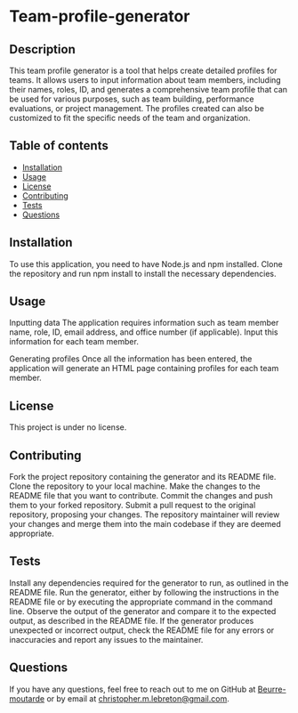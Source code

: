 # Team-profile-generator

## Description

This team profile generator is a tool that helps create detailed profiles for teams. It allows users to input information about team members, including their names, roles, ID, and generates a comprehensive team profile that can be used for various purposes, such as team building, performance evaluations, or project management. The profiles created can also be customized to fit the specific needs of the team and organization.

## Table of contents

- [Installation](#installation)
- [Usage](#usage)
- [License](#license)
- [Contributing](#contributing)
- [Tests](#tests)
- [Questions](#questions)

## Installation

To use this application, you need to have Node.js and npm installed. Clone the repository and run npm install to install the necessary dependencies.
        
## Usage

Inputting data
The application requires information such as team member name, role, ID, email address, and office number (if applicable). Input this information for each team member.

Generating profiles
Once all the information has been entered, the application will generate an HTML page containing profiles for each team member.



## License

This project is under no license.
        
## Contributing

Fork the project repository containing the generator and its README file.
Clone the repository to your local machine.
Make the changes to the README file that you want to contribute.
Commit the changes and push them to your forked repository.
Submit a pull request to the original repository, proposing your changes.
The repository maintainer will review your changes and merge them into the main codebase if they are deemed appropriate.
        
## Tests

Install any dependencies required for the generator to run, as outlined in the README file.
Run the generator, either by following the instructions in the README file or by executing the appropriate command in the command line.
Observe the output of the generator and compare it to the expected output, as described in the README file.
If the generator produces unexpected or incorrect output, check the README file for any errors or inaccuracies and report any issues to the maintainer.
        
## Questions

If you have any questions, feel free to reach out to me on GitHub at [Beurre-moutarde](https://github.com/Beurre-moutarde) or by email at christopher.m.lebreton@gmail.com.



